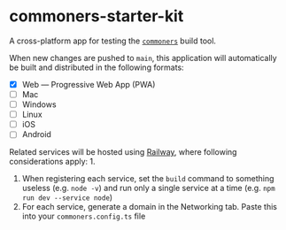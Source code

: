 # commoners-starter-kit
A cross-platform app for testing the [`commoners`](commoners.dev) build tool.

When new changes are pushed to `main`, this application will automatically be built and distributed in the following formats:
- [x] Web — Progressive Web App (PWA)
- [ ] Mac
- [ ] Windows
- [ ] Linux
- [ ] iOS
- [ ] Android

Related services will be hosted using [Railway](https://railway.app/), where following considerations apply:
1.
1. When registering each service, set the `build` command to something useless (e.g. `node -v`) and run only a single service at a time (e.g. `npm run dev --service node`)
2. For each service, generate a domain in the Networking tab. Paste this into your `commoners.config.ts` file
